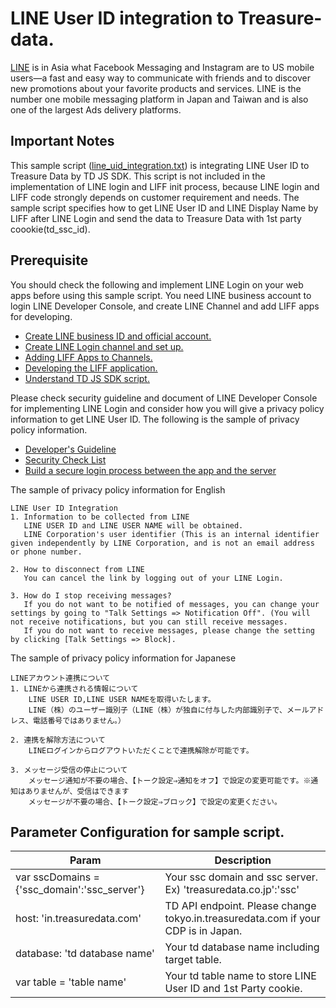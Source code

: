 # LINE User ID integration to Treasure-data. 
[LINE](https://line.me/ja/) is in Asia what Facebook Messaging and Instagram are to US mobile users—a fast and easy way to communicate with friends and to discover new promotions about your favorite products and services. LINE is the number one mobile messaging platform in Japan and Taiwan and is also one of the largest Ads delivery platforms. 

## Important Notes
This sample script ([line_uid_integration.txt](https://github.com/treasure-data/td-customers-code/blob/master/Line_uid_integration/line_uid_integration.txt)) is integrating LINE User ID to Treasure Data by TD JS SDK.  This script is not included in the implementation of LINE login and LIFF init process, because LINE login and LIFF code strongly depends on customer requirement and needs. The sample script specifies how to get LINE User ID and LINE Display Name by LIFF after LINE Login and send the data to Treasure Data with 1st party coookie(td_ssc_id). 

## Prerequisite
You should check the following and implement LINE Login on your web apps before using this sample script. You need LINE business account to login LINE Developer Console, and create LINE Channel and add LIFF apps for developing. 

- [Create LINE business ID and official account.](https://developers.line.biz/ja/docs/line-developers-console/login-account/#account-relationships)
- [Create LINE Login channel and set up.](https://developers.line.biz/ja/docs/line-login/getting-started/#step-1-create-channel)
- [Adding LIFF Apps to Channels.](https://developers.line.biz/ja/docs/liff/registering-liff-apps/#registering-liff-app)
- [Developing the LIFF application.](https://developers.line.biz/ja/docs/liff/developing-liff-apps/)
- [Understand TD JS SDK script.](https://github.com/treasure-data/td-js-sdk)

Please check security guideline and document of LINE Developer Console for implementing LINE Login and consider how you will give a privacy policy information to get LINE User ID. The following is the sample of privacy policy information. 

- [Developer's Guideline](https://developers.line.biz/ja/docs/line-login/development-guidelines/)
- [Security Check List](https://developers.line.biz/ja/docs/line-login/security-checklist/)
- [Build a secure login process between the app and the server](https://developers.line.biz/ja/docs/line-login/secure-login-process/)

The sample of privacy policy information for English 
```
LINE User ID Integration
1. Information to be collected from LINE
   LINE USER ID and LINE USER NAME will be obtained.
   LINE Corporation's user identifier (This is an internal identifier given independently by LINE Corporation, and is not an email address or phone number.

2. How to disconnect from LINE
   You can cancel the link by logging out of your LINE Login. 
   
3. How do I stop receiving messages?
   If you do not want to be notified of messages, you can change your settings by going to "Talk Settings => Notification Off". (You will not receive notifications, but you can still receive messages.
   If you do not want to receive messages, please change the setting by clicking [Talk Settings => Block].
```

The sample of privacy policy information for Japanese
```
LINEアカウント連携について
1. LINEから連携される情報について
    LINE USER ID,LINE USER NAMEを取得いたします。
    LINE（株）のユーザー識別子（LINE（株）が独自に付与した内部識別子で、メールアドレス、電話番号ではありません。）

2. 連携を解除方法について
    LINEログインからログアウトいただくことで連携解除が可能です。

3. メッセージ受信の停止について
    メッセージ通知が不要の場合、【トーク設定⇒通知をオフ】で設定の変更可能です。※通知はありませんが、受信はできます
    メッセージが不要の場合、【トーク設定⇒ブロック】で設定の変更ください。
```

## Parameter Configuration for sample script. 
|Param|Description|
|--|--|
| var sscDomains = {'ssc_domain':'ssc_server'} | Your ssc domain and ssc server. Ex) 'treasuredata.co.jp':'ssc'|
| host: 'in.treasuredata.com'| TD API endpoint. Please change tokyo.in.treasuredata.com if your CDP is in Japan.| writeKey: 'td write key'| Your TD Write API key for authentication |
| database: 'td database name'| Your td database name including target table.|
| var table = 'table name'| Your td table name to store LINE User ID and 1st Party cookie.|